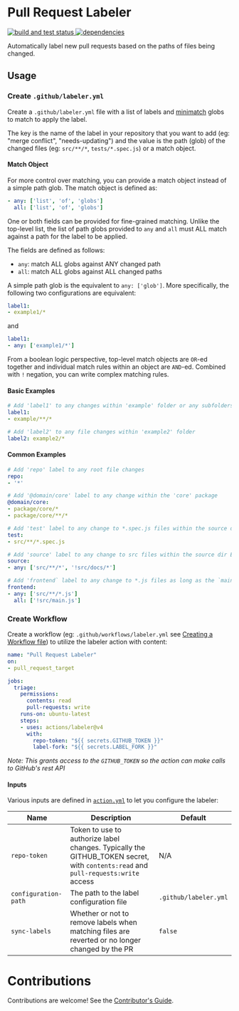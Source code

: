 # Pull Request Labeler

<p align="left">
  <a href="https://github.com/actions/labeler/actions?query=workflow%3A%22Build+%26+Test%22++">
    <img alt="build and test status" src="https://github.com/actions/labeler/actions/workflows/build_test.yml/badge.svg">
  </a>
  <a href="https://david-dm.org/actions/labeler">
    <img alt="dependencies" src="https://status.david-dm.org/gh/actions/labeler.svg">
  </a>
</p>

Automatically label new pull requests based on the paths of files being changed.

## Usage

### Create `.github/labeler.yml`

Create a `.github/labeler.yml` file with a list of labels and [minimatch](https://github.com/isaacs/minimatch) globs to match to apply the label.

The key is the name of the label in your repository that you want to add (eg: "merge conflict", "needs-updating") and the value is the path (glob) of the changed files (eg: `src/**/*`, `tests/*.spec.js`) or a match object.

#### Match Object

For more control over matching, you can provide a match object instead of a simple path glob. The match object is defined as:

```yml
- any: ['list', 'of', 'globs']
  all: ['list', 'of', 'globs']
```

One or both fields can be provided for fine-grained matching. Unlike the top-level list, the list of path globs provided to `any` and `all` must ALL match against a path for the label to be applied.

The fields are defined as follows:
* `any`: match ALL globs against ANY changed path
* `all`: match ALL globs against ALL changed paths

A simple path glob is the equivalent to `any: ['glob']`. More specifically, the following two configurations are equivalent:
```yml
label1:
- example1/*
```
and
```yml
label1:
- any: ['example1/*']
```

From a boolean logic perspective, top-level match objects are `OR`-ed together and individual match rules within an object are `AND`-ed. Combined with `!` negation, you can write complex matching rules.

#### Basic Examples

```yml
# Add 'label1' to any changes within 'example' folder or any subfolders
label1:
- example/**/*

# Add 'label2' to any file changes within 'example2' folder
label2: example2/*
```

#### Common Examples

```yml
# Add 'repo' label to any root file changes
repo:
- '*'

# Add '@domain/core' label to any change within the 'core' package
@domain/core:
- package/core/*
- package/core/**/*

# Add 'test' label to any change to *.spec.js files within the source dir
test:
- src/**/*.spec.js

# Add 'source' label to any change to src files within the source dir EXCEPT for the docs sub-folder
source:
- any: ['src/**/*', '!src/docs/*']

# Add 'frontend` label to any change to *.js files as long as the `main.js` hasn't changed
frontend:
- any: ['src/**/*.js']
  all: ['!src/main.js']
```

### Create Workflow

Create a workflow (eg: `.github/workflows/labeler.yml` see [Creating a Workflow file](https://help.github.com/en/articles/configuring-a-workflow#creating-a-workflow-file)) to utilize the labeler action with content:

```yml
name: "Pull Request Labeler"
on:
- pull_request_target

jobs:
  triage:
    permissions:
      contents: read
      pull-requests: write
    runs-on: ubuntu-latest
    steps:
    - uses: actions/labeler@v4
      with:
        repo-token: "${{ secrets.GITHUB_TOKEN }}"
        label-fork: "${{ secrets.LABEL_FORK }}"
```

_Note: This grants access to the `GITHUB_TOKEN` so the action can make calls to GitHub's rest API_

#### Inputs

Various inputs are defined in [`action.yml`](action.yml) to let you configure the labeler:

| Name | Description | Default |
| - | - | - |
| `repo-token` | Token to use to authorize label changes. Typically the GITHUB_TOKEN secret, with `contents:read` and `pull-requests:write` access | N/A |
| `configuration-path` | The path to the label configuration file | `.github/labeler.yml` |
| `sync-labels` | Whether or not to remove labels when matching files are reverted or no longer changed by the PR | `false`

# Contributions

Contributions are welcome! See the [Contributor's Guide](CONTRIBUTING.md).
